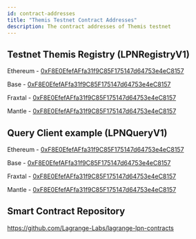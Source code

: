 ```yaml
---
id: contract-addresses
title: "Themis Testnet Contract Addresses"
description: The contract addresses of Themis testnet
---
```


## Testnet Themis Registry (LPNRegistryV1)

Ethereum - [0xF8E0EfefAFfa31f9C85F175147d64753e4eC8157](https://etherscan.io/address/0xF8E0EfefAFfa31f9C85F175147d64753e4eC8157)

Base - [0xF8E0EfefAFfa31f9C85F175147d64753e4eC8157](https://basescan.org/address/0xF8E0EfefAFfa31f9C85F175147d64753e4eC8157)

Fraxtal - [0xF8E0EfefAFfa31f9C85F175147d64753e4eC8157](https://fraxscan.com/address/0xF8E0EfefAFfa31f9C85F175147d64753e4eC8157)

Mantle - [0xF8E0EfefAFfa31f9C85F175147d64753e4eC8157](https://mantlescan.xyz/address/0xF8E0EfefAFfa31f9C85F175147d64753e4eC8157)

## Query Client example (LPNQueryV1)

Ethereum - [0xF8E0EfefAFfa31f9C85F175147d64753e4eC8157](https://etherscan.io/address/0xF8E0EfefAFfa31f9C85F175147d64753e4eC8157)

Base - [0xF8E0EfefAFfa31f9C85F175147d64753e4eC8157](https://basescan.org/address/0xF8E0EfefAFfa31f9C85F175147d64753e4eC8157)

Fraxtal - [0xF8E0EfefAFfa31f9C85F175147d64753e4eC8157](https://fraxscan.com/address/0xF8E0EfefAFfa31f9C85F175147d64753e4eC8157)

Mantle - [0xF8E0EfefAFfa31f9C85F175147d64753e4eC8157](https://mantlescan.xyz/address/0xF8E0EfefAFfa31f9C85F175147d64753e4eC8157)

## Smart Contract Repository

https://github.com/Lagrange-Labs/lagrange-lpn-contracts
